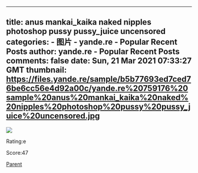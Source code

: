 
---
title: anus mankai_kaika naked nipples photoshop pussy pussy_juice uncensored
categories: 
    - 图片
    - yande.re - Popular Recent Posts
author: yande.re - Popular Recent Posts
comments: false
date: Sun, 21 Mar 2021 07:33:27 GMT
thumbnail: https://files.yande.re/sample/b5b77693ed7ced76be6cc56e4d92a00c/yande.re%20759176%20sample%20anus%20mankai_kaika%20naked%20nipples%20photoshop%20pussy%20pussy_juice%20uncensored.jpg
---

<div>   
<img src="https://files.yande.re/sample/b5b77693ed7ced76be6cc56e4d92a00c/yande.re%20759176%20sample%20anus%20mankai_kaika%20naked%20nipples%20photoshop%20pussy%20pussy_juice%20uncensored.jpg" referrerpolicy="no-referrer"><p>Rating:e</p> <p>Score:47</p><a href="https://yande.re/post/show/752917">Parent</a>  
</div>
            
